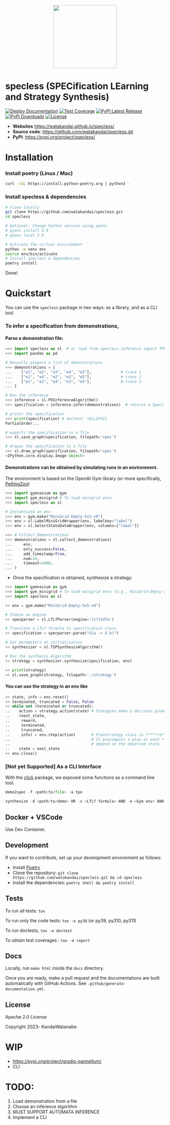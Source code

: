 
<p align="center">
    <img src="https://github.com/watakandai/specless/assets/11141442/ae4d1291-f959-4b46-b9f0-0fe55287467d" width="200" height="200">
</p>


#  specless (SPECification LEarning and Strategy Synthesis)

[![Deploy Documentation](https://github.com/watakandai/specless/actions/workflows/main.yml/badge.svg)](https://github.com/watakandai/specless/actions/workflows/main.yml)
[![Test Coverage](https://img.shields.io/endpoint?url=https://gist.githubusercontent.com/watakandai/5f5c84f28e80b29f2f9ce92300859446/raw/covbadge.json)](https://img.shields.io/endpoint?url=https://gist.githubusercontent.com/watakandai/5f5c84f28e80b29f2f9ce92300859446/raw/covbadge.json)
[![PyPI Latest Release](https://img.shields.io/pypi/v/specless)](https://pypi.org/project/specless/)
[![PyPI Downloads](https://img.shields.io/pypi/dm/specless)](https://pypi.org/project/specless/)
[![License](https://img.shields.io/badge/License-Apache_2.0-blue.svg)](https://opensource.org/licenses/Apache-2.0)



- **Websites** https://watakandai.github.io/specless/
- **Source code**: https://github.com/watakandai/specless.git
- **PyPI**: https://pypi.org/project/specless/


# Installation

<!-- - from PyPI

```bash
pip install specless
```
- from source
```bash
pip install git@github.com:watakandai/specless.git
``` -->

### Install poetry (Linux / Mac)
```bash
curl -sSL https://install.python-poetry.org | python3 -
```

### Install specless & dependencies

```bash
# Clone locally
git clone https://github.com/watakandai/specless.git
cd specless

# Optional: Change Python version using pyenv
# pyenv install 3.9
# pyenv local 3.9

# Activate the virtual environment
python -m venv env
source env/bin/activate
# Install specless & dependencies
poetry install
```

Done!

# Quickstart

You can use the `specless` package in two ways: as a library, and as a CLI tool.



### To infer a specification from demonstrations,

#### Parse a demonstration file:
```python
>>> import specless as sl  # or load from specless.inference import TPOInference
>>> import pandas as pd

# Manually prepare a list of demonstrations
>>> demonstrations = [
...    ["e1", "e2", "e3", "e4", "e5"],             # trace 1
...    ["e1", "e4", "e2", "e3", "e5"],             # trace 2
...    ["e1", "e2", "e4", "e3", "e5"],             # trace 3
... ]

# Run the inference
>>> inference = sl.POInferenceAlgorithm()
>>> specification = inference.infer(demonstrations)  # returns a Specification

# prints the specification
>>> print(specification) # doctest: +ELLIPSIS
PartialOrder...

# exports the specification to a file
>>> sl.save_graph(specification, filepath='spec')

# drawws the specification to a file
>>> sl.draw_graph(specification, filepath='spec')
<IPython.core.display.Image object>

```

#### Demonstrations can be obtained by simulating runs in an environment.
The environment is based on the OpenAI Gym library (or more specifically, [PettingZoo](https://pettingzoo.farama.org/index.html))
```python
>>> import gymnasium as gym
>>> import gym_minigrid # To load minigrid envs
>>> import specless as sl

# Instantiate an env
>>> env = gym.make("MiniGrid-Empty-5x5-v0")
>>> env = sl.LabelMiniGridWrapper(env, labelkey="label")
>>> env = sl.SelectStateDataWrapper(env, columns=["label"])

>>> # Collect Demonstrations
>>> demonstrations = sl.collect_demonstrations(
...     env,
...     only_success=False,
...     add_timestamp=True,
...     num=10,
...     timeout=1000,
... )
```

- Once the specification is obtained, synthesize a strategy:
```python
>>> import gymnasium as gym
>>> import gym_minigrid # To load minigrid envs (e.g., MiniGrid-Empty-5x5-v0)
>>> import specless as sl

>> env = gym.make("MiniGrid-Empty-5x5-v0")

# Choose an engine
>> specparser = sl.LTLfParser(engine='ltlf2dfa')

# Translate a LTLf formula to specification class
>> specification = specparser.parse("G(a -> X b)")

# Set parameters at initialization
>> synthesizer = sl.TSPSynthesisAlgorithm()

# Run the synthesis Algorithm
>> strategy = synthesizer.synthesize(specification, env)

>> print(strategy)
>> sl.save_graph(strategy, filepath='./strategy')
```

#### You can use the strategy in an env like
```python
>> state, info = env.reset()
>> terminated, truncated = False, False
>> while not (terminated or truncated):
..    action = strategy.action(state) # Stategies make a decision given an observed state
..    (next_state,
..     reward,
..     terminated,
..     truncated,
..     info) = env.step(action)       # PlanStrategy class is ******a** feedforward strategy.
..                                    # It precomputs a plan at each **step** and does not
..                                    # depend on the observed state.
..    state = next_state
>> env.close()

```

### [Not yet Supported] As a CLI Interface
With the [click](https://click.palletsprojects.com/en/8.1.x/) package, we exposed some functions as a command line tool.

```python
demo2spec -f <path/to/file> -a tpo
```

```python
synthesize -d <path/to/demo> OR -s <LTLf formula> AND -e <Gym env> AND -p <path/to/param>
```


## Docker + VSCode
Use Dev Container.


## Development

If you want to contribute, set up your development environment as follows:

- Install [Poetry](https://python-poetry.org)
- Clone the repository: `git clone https://github.com/watakandai/specless.git && cd specless`
- Install the dependencies: `poetry shell && poetry install`

## Tests

To run all tests: `tox`

To run only the code tests: `tox -e py38` (or py39, py310, py311)

To run doctests, `tox -e doctest`

To obtain test coverages : `tox -e report`

## Docs

Locally, run `make html` inside the `docs` directory.

Once you are ready, make a pull request and the documentations are built automatically with GitHub Actions.
See `.github/generate-documentation.yml`.

## License

Apache 2.0 License

Copyright 2023- KandaiWatanabe



# WIP
- https://pypi.org/project/gradio-pannellum/
- CLI


# TODO:
1. Load demonstration from a file
2. Choose an inference algorithm
3. MUST SUPPORT AUTOMATA INFERENCE
4. Implement a CLI
